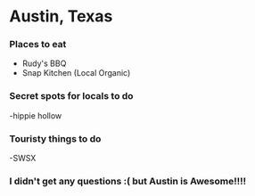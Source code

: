 # Austin, Texas

### Places to eat
- Rudy's BBQ
- Snap Kitchen (Local Organic)

### Secret spots for locals to do
-hippie hollow

### Touristy things to do
-SWSX

### I didn't get any questions :( but Austin is Awesome!!!!

